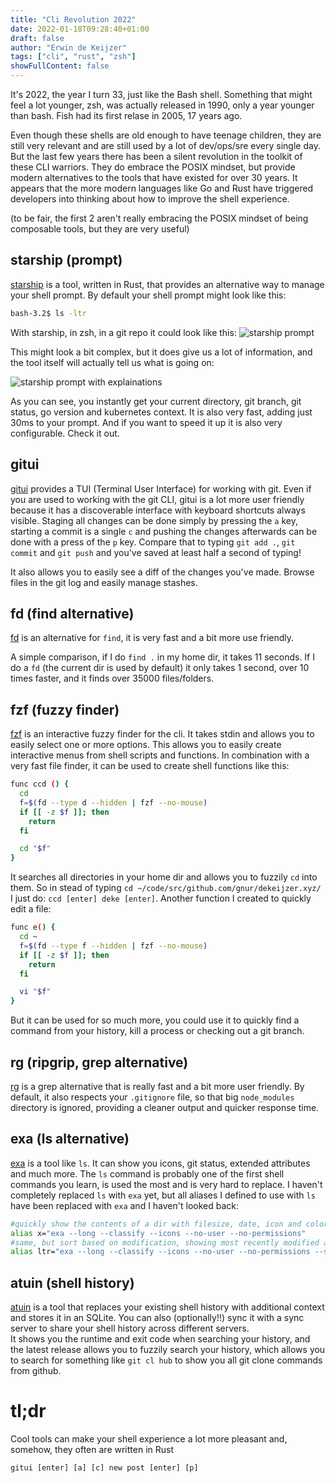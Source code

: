 ```yaml
---
title: "Cli Revolution 2022"
date: 2022-01-18T09:28:40+01:00
draft: false
author: "Erwin de Keijzer"
tags: ["cli", "rust", "zsh"]
showFullContent: false
---
```


It's 2022, the year I turn 33, just like the Bash shell. Something that might feel a lot younger, zsh, was actually released in 1990, only a year younger than bash. Fish had its first relase in 2005, 17 years ago.

Even though these shells are old enough to have teenage children, they are still very relevant and are still used by a lot of dev/ops/sre every single day.  
But the last few years there has been a silent revolution in the toolkit of these CLI warriors. They do embrace the POSIX mindset, but provide modern alternatives to the tools that have existed for over 30 years.
It appears that the more modern languages like Go and Rust have triggered developers into thinking about how to improve the shell experience.

(to be fair, the first 2 aren't really embracing the POSIX mindset of being composable tools, but they are very useful)

## starship (prompt)

[starship](https://starship.rs/) is a tool, written in Rust, that provides an alternative way to manage your shell prompt. By default your shell prompt might look like this:

```bash
bash-3.2$ ls -ltr
```

With starship, in zsh, in a git repo it could look like this:
![starship prompt](/starship-prompt.png)

This might look a bit complex, but it does give us a lot of information, and the tool itself will actually tell us what is going on:

![starship prompt with explainations](/starship-explain.png)

As you can see, you instantly get your current directory, git branch, git status, go version and kubernetes context. It is also very fast, adding just 30ms to your prompt. And if you want to speed it up it is also very configurable. Check it out.

## gitui

[gitui](https://github.com/extrawurst/gitui) provides a TUI (Terminal User Interface) for working with git. Even if you are used to working with the git CLI, gitui is a lot more user friendly because it has a discoverable interface with keyboard shortcuts always visible. Staging all changes can be done simply by pressing the `a` key, starting a commit is a single `c` and pushing the changes afterwards can be done with a press of the `p` key. Compare that to typing `git add .`, `git commit` and `git push` and you've saved at least half a second of typing! 

It also allows you to easily see a diff of the changes you've made. Browse files in the git log and easily manage stashes.

## fd (find alternative)

[fd](https://github.com/sharkdp/fd) is an alternative for `find`, it is very fast and a bit more use friendly.

A simple comparison, if I do `find .` in my home dir, it takes 11 seconds. If I do a `fd` (the current dir is used by default) it only takes 1 second, over 10 times faster, and it finds over 35000 files/folders.

## fzf (fuzzy finder)

[fzf](https://github.com/junegunn/fzf) is an interactive fuzzy finder for the cli. It takes stdin and allows you to easily select one or more options. 
This allows you to easily create interactive menus from shell scripts and functions. In combination with a very fast file finder, it can be used to create shell functions like this:

```bash
func ccd () {
  cd
  f=$(fd --type d --hidden | fzf --no-mouse)
  if [[ -z $f ]]; then
    return
  fi

  cd "$f"
}
```

It searches all directories in your home dir and allows you to fuzzily `cd` into them. So in stead of typing `cd ~/code/src/github.com/gnur/dekeijzer.xyz/` I just do: `ccd [enter] deke [enter]`.
Another function I created to quickly edit a file:

```bash
func e() {
  cd ~
  f=$(fd --type f --hidden | fzf --no-mouse)
  if [[ -z $f ]]; then
    return
  fi

  vi "$f"
}
```

But it can be used for so much more, you could use it to quickly find a command from your history, kill a process or checking out a git branch.

## rg (ripgrip, grep alternative)

[rg](https://github.com/BurntSushi/ripgrep) is a grep alternative that is really fast and a bit more user friendly. By default, it also respects your `.gitignore` file, so that big `node_modules` directory is ignored, providing a cleaner output and quicker response time.


## exa (ls alternative)

[exa](https://the.exa.website/) is a tool like `ls`. It can show you icons, git status, extended attributes and much more. The `ls` command is probably one of the first shell commands you learn, is used the most and is very hard to replace. I haven't completely replaced `ls` with `exa` yet, but all aliases I defined to use with `ls` have been replaced with `exa` and I haven't looked back:

```bash
#quickly show the contents of a dir with filesize, date, icon and color coded
alias x="exa --long --classify --icons --no-user --no-permissions"
#same, but sort based on modification, showing most recently modified at the bottom
alias ltr="exa --long --classify --icons --no-user --no-permissions --sort=modified"
```

## atuin (shell history)

[atuin](https://github.com/ellie/atuin) is a tool that replaces your existing shell history with additional context and stores it in an SQLite. You can also (optionally!!) sync it with a sync server to share your shell history across different servers.  
It shows you the runtime and exit code when searching your history, and the latest release allows you to fuzzily search your history, which allows you to search for something like `git cl hub` to show you all git clone commands from github.


# tl;dr

Cool tools can make your shell experience a lot more pleasant and, somehow,  they often are written in Rust

`gitui [enter] [a] [c] new post [enter] [p]`
